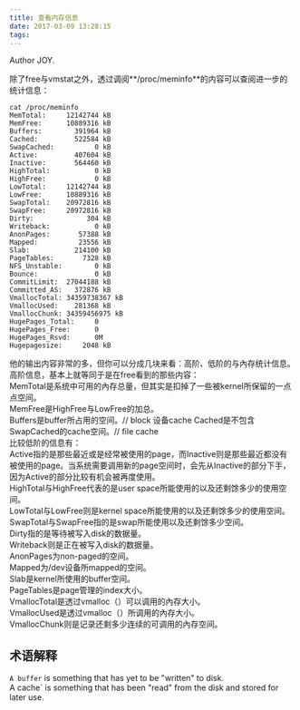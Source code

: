 ```yaml
---
title: 查看内存信息
date: 2017-03-09 13:28:15
tags:
---
```


Author JOY.
<!-- excerpt -->

除了free与vmstat之外，透过调阅**/proc/meminfo**的内容可以查阅进一步的统计信息：
```
cat /proc/meminfo
MemTotal:     12142744 kB
MemFree:      10889316 kB
Buffers:        391964 kB
Cached:         522584 kB
SwapCached:          0 kB
Active:         407604 kB
Inactive:       564460 kB
HighTotal:           0 kB
HighFree:            0 kB
LowTotal:     12142744 kB
LowFree:      10889316 kB
SwapTotal:    20972816 kB
SwapFree:     20972816 kB
Dirty:             304 kB
Writeback:           0 kB
AnonPages:       57388 kB
Mapped:          23556 kB
Slab:           214100 kB
PageTables:       7328 kB
NFS_Unstable:        0 kB
Bounce:              0 kB
CommitLimit:  27044188 kB
Committed_AS:   372876 kB
VmallocTotal: 34359738367 kB
VmallocUsed:    281368 kB
VmallocChunk: 34359456975 kB
HugePages_Total:     0
HugePages_Free:      0
HugePages_Rsvd:      0M
Hugepagesize:     2048 kB
```
他的输出内容非常的多，但你可以分成几块来看：高阶、低阶的与內存统计信息。
高阶信息，基本上就等同于是在free看到的那些内容：   
MemTotal是系统中可用的內存总量，但其实是扣掉了一些被kernel所保留的一点点空间。   
MemFree是HighFree与LowFree的加总。   
Buffers是buffer所占用的空间。// block 设备cache
Cached是不包含SwapCached的cache空间。// file cache    
比较低阶的信息有：    
Active指的是那些最近或是经常被使用的page，而Inactive则是那些最近都没有被使用的page。当系统需要调用新的page空间时，会先从Inactive的部分下手，因为Active的部分比较有机会被再度使用。   
HighTotal与HighFree代表的是user space所能使用的以及还剩馀多少的使用空间。   
LowTotal与LowFree则是kernel space所能使用的以及还剩馀多少的使用空间。   
SwapTotal与SwapFree指的是swap所能使用以及还剩馀多少空间。   
Dirty指的是等待被写入disk的数据量。   
Writeback则是正在被写入disk的数据量。   
AnonPages为non-paged的空间。   
Mapped为/dev设备所mapped的空间。   
Slab是kernel所使用的buffer空间。   
PageTables是page管理的index大小。   
VmallocTotal是透过vmalloc（）可以调用的內存大小。   
VmallocUsed是透过vmalloc（）所调用的內存大小。   
VmallocChunk则是记录还剩多少连续的可调用的內存空间。

## 术语解释
`A buffer` is something that has yet to be  "written"   to disk.    
A cache` is something that has been  "read"   from the disk and stored  for   later use.
